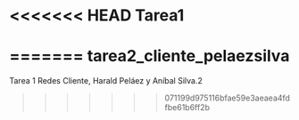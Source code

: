 <<<<<<< HEAD
Tarea1
======
=======
tarea2_cliente_pelaezsilva
==========================

Tarea 1 Redes Cliente, Harald Peláez y Aníbal Silva.2
>>>>>>> 071199d975116bfae59e3aeaea4fdfbe61b6ff2b
